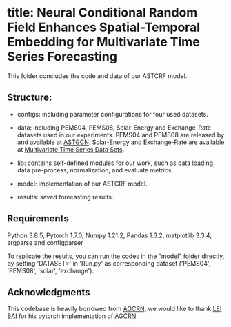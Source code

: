 # title: Neural Conditional Random Field Enhances Spatial-Temporal Embedding for Multivariate Time Series Forecasting 

This folder concludes the code and data of our ASTCRF model. 

## Structure:
* configs: including parameter configurations for four used datasets.
  
* data: including PEMS04, PEMS08, Solar-Energy and Exchange-Rate datasets used in our experiments. PEMS04 and PEMS08 are released by and available at  [ASTGCN](https://github.com/Davidham3/ASTGCN/tree/master/data). Solar-Energy and Exchange-Rate are available at [Multivariate Time Series Data Sets](https://github.com/laiguokun/multivariate-time-series-data).

* lib: contains self-defined modules for our work, such as data loading, data pre-process, normalization, and evaluate metrics.

* model: implementation of our ASTCRF model.

* results: saved forecasting results.


## Requirements

Python 3.8.5, Pytorch 1.7.0, Numpy 1.21.2, Pandas 1.3.2, matplotlib 3.3.4, argparse and configparser

To replicate the results, you can run the codes in the "model" folder directly, by setting 'DATASET=' in 'Run.py' as corresponding dataset ('PEMS04', 'PEMS08', 'solar', 'exchange').

## Acknowledgments
This codebase is heavily borrowed from [AGCRN](https://github.com/LeiBAI/AGCRN), we would like to thank [LEI BAI](http://leibai.site/) for his pytorch implementation of [AGCRN](https://arxiv.org/pdf/2007.02842.pdf).




